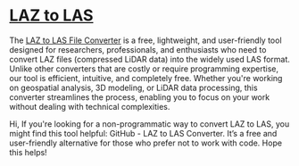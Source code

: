 # <a href="https://agrimetsoft.com/laz_to_las_file_converter">LAZ to LAS</a>
The <a href="https://agrimetsoft.com/laz_to_las_file_converter">LAZ to LAS File Converter</a> is a free, lightweight, and user-friendly tool designed for researchers, professionals, and enthusiasts who need to convert LAZ files (compressed LiDAR data) into the widely used LAS format. Unlike other converters that are costly or require programming expertise, our tool is efficient, intuitive, and completely free. Whether you're working on geospatial analysis, 3D modeling, or LiDAR data processing, this converter streamlines the process, enabling you to focus on your work without dealing with technical complexities.

Hi,
If you're looking for a non-programmatic way to convert LAZ to LAS, you might find this tool helpful: GitHub - LAZ to LAS Converter. It’s a free and user-friendly alternative for those who prefer not to work with code. Hope this helps!
